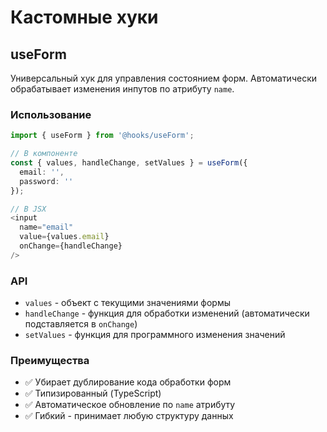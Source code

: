 # Кастомные хуки

## useForm

Универсальный хук для управления состоянием форм. Автоматически обрабатывает изменения инпутов по атрибуту `name`.

### Использование

```typescript
import { useForm } from '@hooks/useForm';

// В компоненте
const { values, handleChange, setValues } = useForm({
  email: '',
  password: ''
});

// В JSX
<input
  name="email"
  value={values.email}
  onChange={handleChange}
/>
```

### API

- `values` - объект с текущими значениями формы
- `handleChange` - функция для обработки изменений (автоматически подставляется в `onChange`)
- `setValues` - функция для программного изменения значений

### Преимущества

- ✅ Убирает дублирование кода обработки форм
- ✅ Типизированный (TypeScript)
- ✅ Автоматическое обновление по `name` атрибуту
- ✅ Гибкий - принимает любую структуру данных 